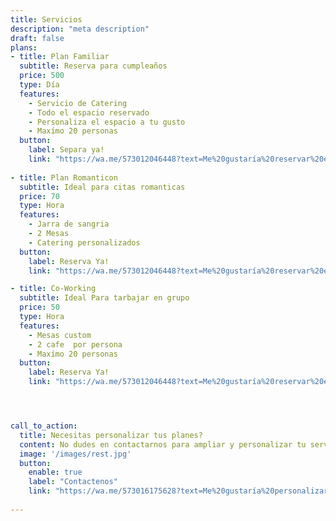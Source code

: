 ```yaml
---
title: Servicios
description: "meta description"
draft: false
plans:
- title: Plan Familiar
  subtitle: Reserva para cumpleaños 
  price: 500
  type: Día
  features:
    - Servicio de Catering
    - Todo el espacio reservado
    - Personaliza el espacio a tu gusto
    - Maxímo 20 personas
  button:
    label: Separa ya!
    link: "https://wa.me/573012046448?text=Me%20gustaría%20reservar%20el%20plan%20familiar"
    
- title: Plan Romanticon
  subtitle: Ideal para citas romanticas
  price: 70
  type: Hora
  features:
    - Jarra de sangria 
    - 2 Mesas 
    - Catering personalizados
  button:
    label: Reserva Ya!
    link: "https://wa.me/573012046448?text=Me%20gustaría%20reservar%20el%20plan%20Romanticon"

- title: Co-Working
  subtitle: Ideal Para tarbajar en grupo
  price: 50
  type: Hora
  features:
    - Mesas custom
    - 2 cafe  por persona
    - Maxímo 20 personas
  button:
    label: Reserva Ya!
    link: "https://wa.me/573012046448?text=Me%20gustaría%20reservar%20el%20plan%20Co-Working"




call_to_action:
  title: Necesitas personalizar tus planes?
  content: No dudes en contactarnos para ampliar y personalizar tu servicio.
  image: '/images/rest.jpg'
  button:
    enable: true
    label: "Contactenos"
    link: "https://wa.me/573016175628?text=Me%20gustaría%20personalizar%20el%20un%20servicio"
    
---
```

